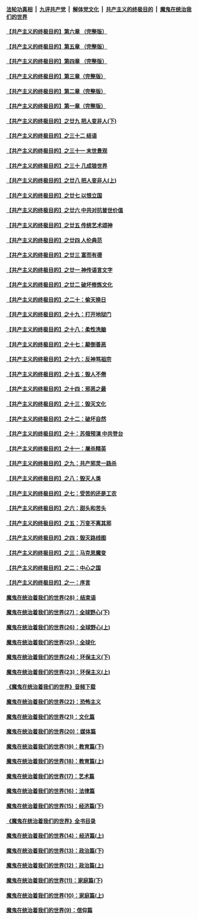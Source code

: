 ####  [法轮功真相](../../../../basic/blob/master/README.md?t=12181113) &nbsp;|&nbsp; [九评共产党](../../../../9ping.md/blob/master/README.md?t=12181113) &nbsp;|&nbsp; [解体党文化](../../../../jtdwh.md/blob/master/README.md?t=12181113)  &nbsp;|&nbsp; [共产主义的终极目的](../../../../gczydzjmd.md/blob/master/README.md?t=12181113) &nbsp;|&nbsp; [魔鬼在统治我们的世界](../../../../mgztzwmdsj.md/blob/master/README.md?t=12181113) 

#### [【共产主义的终极目的】第六章 （完整版）](../pages/nsc422/n11428913.md?t=12181113) 

#### [【共产主义的终极目的】第五章 （完整版）](../pages/nsc422/n11428912.md?t=12181113) 

#### [【共产主义的终极目的】第四章 （完整版）](../pages/nsc422/n11428907.md?t=12181113) 

#### [【共产主义的终极目的】第三章（完整版）](../pages/nsc422/n11428848.md?t=12181113) 

#### [【共产主义的终极目的】第二章（完整版）](../pages/nsc422/n11428831.md?t=12181113) 

#### [【共产主义的终极目的】第一章（完整版）](../pages/nsc422/n11417651.md?t=12181113) 

#### [【共产主义的终极目的】之廿九 把人变非人(下)](../pages/nsc422/n11344140.md?t=12181113) 

#### [【共产主义的终极目的】之三十二 结语](../pages/nsc422/n11360535.md?t=12181113) 

#### [【共产主义的终极目的】之三十一 末世景观](../pages/nsc422/n11351129.md?t=12181113) 

#### [【共产主义的终极目的】之三十 几成狼世界](../pages/nsc422/n11348280.md?t=12181113) 

#### [【共产主义的终极目的】之廿八 把人变非人(上)](../pages/nsc422/n11340492.md?t=12181113) 

#### [【共产主义的终极目的】之廿七 以恨立国](../pages/nsc422/n11336944.md?t=12181113) 

#### [【共产主义的终极目的】之廿六 中共对抗普世价值](../pages/nsc422/n11324785.md?t=12181113) 

#### [【共产主义的终极目的】之廿五 传统艺术颂神](../pages/nsc422/n11296396.md?t=12181113) 

#### [【共产主义的终极目的】之廿四 人伦典范](../pages/nsc422/n11296397.md?t=12181113) 

#### [【共产主义的终极目的】之廿三 富而有德](../pages/nsc422/n11283598.md?t=12181113) 

#### [【共产主义的终极目的】之廿一 神传语言文字](../pages/nsc422/n11263265.md?t=12181113) 

#### [【共产主义的终极目的】之廿二 破坏修炼文化](../pages/nsc422/n11245728.md?t=12181113) 

#### [【共产主义的终极目的】之二十：偷天换日](../pages/nsc422/n11238846.md?t=12181113) 

#### [【共产主义的终极目的】之十九：打开地狱门](../pages/nsc422/n11206376.md?t=12181113) 

#### [【共产主义的终极目的】之十八：柔性洗脑](../pages/nsc422/n11199994.md?t=12181113) 

#### [【共产主义的终极目的】之十七：颠倒善恶](../pages/nsc422/n11179782.md?t=12181113) 

#### [【共产主义的终极目的】之十六：反神骂祖宗](../pages/nsc422/n11166798.md?t=12181113) 

#### [【共产主义的终极目的】之十五：毁人不倦](../pages/nsc422/n11166792.md?t=12181113) 

#### [【共产主义的终极目的】之十四：邪恶之最](../pages/nsc422/n11150249.md?t=12181113) 

#### [【共产主义的终极目的】之十三：毁灭文化](../pages/nsc422/n11135227.md?t=12181113) 

#### [【共产主义的终极目的】之十二：破坏自然](../pages/nsc422/n11135214.md?t=12181113) 

#### [【共产主义的终极目的】之十：苏俄预演 中共登台](../pages/nsc422/n11118424.md?t=12181113) 

#### [【共产主义的终极目的】之十一：屠杀精英](../pages/nsc422/n11118442.md?t=12181113) 

#### [【共产主义的终极目的】之九：共产邪灵一路杀](../pages/nsc422/n11114139.md?t=12181113) 

#### [【共产主义的终极目的】之八：毁灭人类](../pages/nsc422/n11108503.md?t=12181113) 

#### [【共产主义的终极目的】之七：受苦的还是工农](../pages/nsc422/n11101809.md?t=12181113) 

#### [【共产主义的终极目的】之六：甜头和苦头](../pages/nsc422/n11096971.md?t=12181113) 

#### [【共产主义的终极目的】之五：万变不离其邪](../pages/nsc422/n11091285.md?t=12181113) 

#### [【共产主义的终极目的】之四：毁灭路线图](../pages/nsc422/n11086284.md?t=12181113) 

#### [【共产主义的终极目的】之三：马克思魔变](../pages/nsc422/n11061941.md?t=12181113) 

#### [【共产主义的终极目的】之二：中心之国](../pages/nsc422/n11047728.md?t=12181113) 

#### [【共产主义的终极目的】之一：序言](../pages/nsc422/n11086077.md?t=12181113) 

#### [魔鬼在统治着我们的世界(28)：结束语](../pages/nsc422/n10936246.md?t=12181113) 

#### [魔鬼在统治着我们的世界(27)：全球野心(下)](../pages/nsc422/n10928319.md?t=12181113) 

#### [魔鬼在统治着我们的世界(26)：全球野心(上)](../pages/nsc422/n10900318.md?t=12181113) 

#### [魔鬼在统治着我们的世界(25)：全球化](../pages/nsc422/n10788205.md?t=12181113) 

#### [魔鬼在统治着我们的世界(24)：环保主义(下)](../pages/nsc422/n10695307.md?t=12181113) 

#### [魔鬼在统治着我们的世界(23)：环保主义(上)](../pages/nsc422/n10688613.md?t=12181113) 

#### [《魔鬼在统治着我们的世界》音频下载](../pages/nsc422/n10635553.md?t=12181113) 

#### [魔鬼在统治着我们的世界(22)：恐怖主义](../pages/nsc422/n10614727.md?t=12181113) 

#### [魔鬼在统治着我们的世界(21)：文化篇](../pages/nsc422/n10597706.md?t=12181113) 

#### [魔鬼在统治着我们的世界(20)：媒体篇](../pages/nsc422/n10586579.md?t=12181113) 

#### [魔鬼在统治着我们的世界(19)：教育篇(下)](../pages/nsc422/n10564808.md?t=12181113) 

#### [魔鬼在统治着我们的世界(18)：教育篇(上)](../pages/nsc422/n10526970.md?t=12181113) 

#### [魔鬼在统治着我们的世界(17)：艺术篇](../pages/nsc422/n10499093.md?t=12181113) 

#### [魔鬼在统治着我们的世界(16)：法律篇](../pages/nsc422/n10485969.md?t=12181113) 

#### [魔鬼在统治着我们的世界(15)：经济篇(下)](../pages/nsc422/n10469975.md?t=12181113) 

#### [《魔鬼在统治着我们的世界》全书目录](../pages/nsc422/n10464261.md?t=12181113) 

#### [魔鬼在统治着我们的世界(14)：经济篇(上)](../pages/nsc422/n10457370.md?t=12181113) 

#### [魔鬼在统治着我们的世界(13)：政治篇(下)](../pages/nsc422/n10448270.md?t=12181113) 

#### [魔鬼在统治着我们的世界(12)：政治篇(上)](../pages/nsc422/n10444576.md?t=12181113) 

#### [魔鬼在统治着我们的世界(11)：家庭篇(下)](../pages/nsc422/n10440961.md?t=12181113) 

#### [魔鬼在统治着我们的世界(10)：家庭篇(上)](../pages/nsc422/n10435448.md?t=12181113) 

#### [魔鬼在统治着我们的世界(9)：信仰篇](../pages/nsc422/n10432159.md?t=12181113) 

